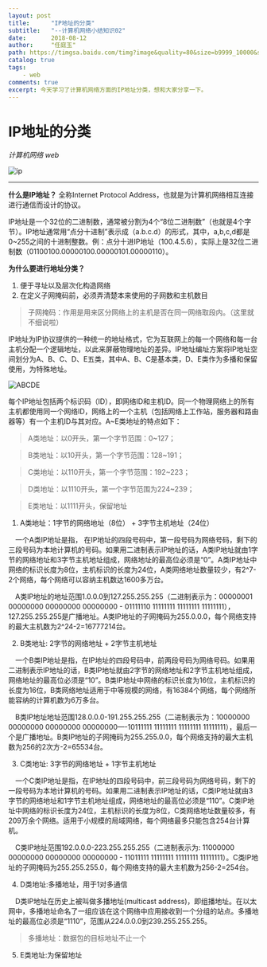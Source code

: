 ```yaml
---
layout: post
title:      "IP地址的分类"
subtitle:   "--计算机网络小结知识02"
date:       2018-08-12
author:     "任庭玉"
path: https://timgsa.baidu.com/timg?image&quality=80&size=b9999_10000&sec=1537278318302&di=f911e7b8db7db2310a4932a57cfad798&imgtype=0&src=http://pic4.zhimg.com/v2-c116f197ab71951855d068c3e54d1138_b.jpg 
catalog: true
tags:
    - web
comments: true
excerpt: 今天学习了计算机网络方面的IP地址分类，想和大家分享一下。
---
```


# IP地址的分类

*计算机网络  web*

![ip][1]

---

**什么是IP地址？**
全称Internet Protocol Address，也就是为计算机网络相互连接进行通信而设计的协议。

IP地址是一个32位的二进制数，通常被分割为4个“8位二进制数”（也就是4个字节）。IP地址通常用“点分十进制”表示成（a.b.c.d）的形式，其中，a,b,c,d都是0~255之间的十进制整数。例：点分十进IP地址（100.4.5.6），实际上是32位二进制数（01100100.00000100.00000101.00000110）。

**为什么要进行地址分类？**

 1. 便于寻址以及层次化构造网络
 2. 在定义子网掩码前，必须弄清楚本来使用的子网数和主机数目


> 子网掩码：作用是用来区分网络上的主机是否在同一网络取段内。（这里就不细说啦）

IP地址为IP协议提供的一种统一的地址格式，它为互联网上的每一个网络和每一台主机分配一个逻辑地址，以此来屏蔽物理地址的差异。IP地址编址方案将IP地址空间划分为A、B、C、D、E五类，其中A、B、C是基本类，D、E类作为多播和保留使用，为特殊地址。

![ABCDE][2]

每个IP地址包括两个标识码（ID），即网络ID和主机ID。同一个物理网络上的所有主机都使用同一个网络ID，网络上的一个主机（包括网络上工作站，服务器和路由器等）有一个主机ID与其对应。A~E类地址的特点如下：

> A类地址：以0开头，第一个字节范围：0~127；

> B类地址：以10开头，第一个字节范围：128~191；

> C类地址：以110开头，第一个字节范围：192~223；

> D类地址：以1110开头，第一个字节范围为224~239；

> E类地址：以1111开头，保留地址

1) A类地址：1字节的网络地址（8位） + 3字节主机地址（24位）

　一个A类IP地址是指， 在IP地址的四段号码中，第一段号码为网络号码，剩下的三段号码为本地计算机的号码。如果用二进制表示IP地址的话，A类IP地址就由1字节的网络地址和3字节主机地址组成，网络地址的最高位必须是“0”。A类IP地址中网络的标识长度为8位，主机标识的长度为24位，A类网络地址数量较少，有2^7-2个网络，每个网络可以容纳主机数达1600多万台。

　A类IP地址的地址范围1.0.0.0到127.255.255.255（二进制表示为：00000001 00000000 00000000 00000000 - 01111110 11111111 11111111 11111111），127.255.255.255是广播地址。A类IP地址的子网掩码为255.0.0.0，每个网络支持的最大主机数为2^24-2=16777214台。

2) B类地址: 2字节的网络地址 + 2字节主机地址

　一个B类IP地址是指，在IP地址的四段号码中，前两段号码为网络号码。如果用二进制表示IP地址的话，B类IP地址就由2字节的网络地址和2字节主机地址组成，网络地址的最高位必须是“10”。B类IP地址中网络的标识长度为16位，主机标识的长度为16位，B类网络地址适用于中等规模的网络，有16384个网络，每个网络所能容纳的计算机数为6万多台。

　B类IP地址地址范围128.0.0.0-191.255.255.255（二进制表示为：10000000 00000000 00000000 00000000—-10111111 11111111 11111111 11111111），最后一个是广播地址。B类IP地址的子网掩码为255.255.0.0，每个网络支持的最大主机数为256的2次方-2=65534台。

3) C类地址: 3字节的网络地址 + 1字节主机地址

　一个C类IP地址是指，在IP地址的四段号码中，前三段号码为网络号码，剩下的一段号码为本地计算机的号码。如果用二进制表示IP地址的话，C类IP地址就由3字节的网络地址和1字节主机地址组成，网络地址的最高位必须是“110”。C类IP地址中网络的标识长度为24位，主机标识的长度为8位，C类网络地址数量较多，有209万余个网络。适用于小规模的局域网络，每个网络最多只能包含254台计算机。

　C类IP地址范围192.0.0.0-223.255.255.255（二进制表示为: 11000000 00000000 00000000 00000000 - 11011111 11111111 11111111 11111111）。C类IP地址的子网掩码为255.255.255.0，每个网络支持的最大主机数为256-2=254台。

4) D类地址:多播地址，用于1对多通信

　D类IP地址在历史上被叫做多播地址(multicast address)，即组播地址。在以太网中，多播地址命名了一组应该在这个网络中应用接收到一个分组的站点。多播地址的最高位必须是“1110”，范围从224.0.0.0到239.255.255.255。
　

> 多播地址：数据包的目标地址不止一个

5) E类地址:为保留地址


[1]: https://timgsa.baidu.com/timg?image&amp;quality=80&amp;size=b9999_10000&amp;sec=1537278318302&amp;di=f911e7b8db7db2310a4932a57cfad798&amp;imgtype=0&amp;src=http://pic4.zhimg.com/v2-c116f197ab71951855d068c3e54d1138_b.jpg
[2]: https://timgsa.baidu.com/timg?image&amp;quality=80&amp;size=b9999_10000&amp;sec=1537273037312&amp;di=d53466d768f2547d14e2d0b323520fd5&amp;imgtype=0&amp;src=http://www.educity.cn/article_images/2014-03-27/97427414-0717-461c-9291-597b75dd743e.jpg